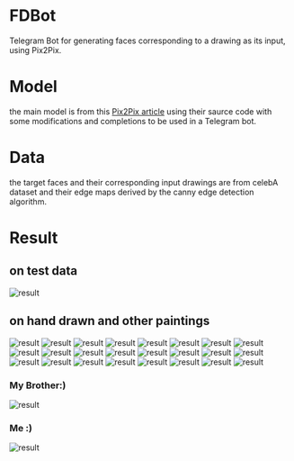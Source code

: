 # FDBot
Telegram Bot for generating faces corresponding to a drawing as its input, using Pix2Pix.

# Model
the main model is from this [Pix2Pix article](https://arxiv.org/pdf/1611.07004v1.pdf) using their saurce code with some modifications and completions to be used in a Telegram bot. 

# Data
the target faces and their corresponding input drawings are from celebA dataset and their edge maps derived by the canny edge detection algorithm. 


# Result

## on test data
![result](README_IMAGES/testresult.png)
## on hand drawn and other paintings
![result](README_IMAGES/m1.png)
![result](README_IMAGES/m7.png)
![result](README_IMAGES/m5.png)
![result](README_IMAGES/m3.png)
![result](README_IMAGES/m2.png)
![result](README_IMAGES/m4.png)
![result](README_IMAGES/m13.png)
![result](README_IMAGES/m6.png)
![result](README_IMAGES/m14.png)
![result](README_IMAGES/m11.png)
![result](README_IMAGES/m8.png)
![result](README_IMAGES/m9.png)
![result](README_IMAGES/m12.png)
![result](README_IMAGES/m23.png)
![result](README_IMAGES/m26.png)
![result](README_IMAGES/m25.png)
![result](README_IMAGES/m24.png)
![result](README_IMAGES/m21.png)
![result](README_IMAGES/m20.png)
![result](README_IMAGES/m22.png)
![result](README_IMAGES/m18.png)
![result](README_IMAGES/m19.png)
![result](README_IMAGES/m17.png)
![result](README_IMAGES/m16.png)
### My Brother:)
![result](README_IMAGES/m15.png)
### Me :)
![result](README_IMAGES/m10.png)
